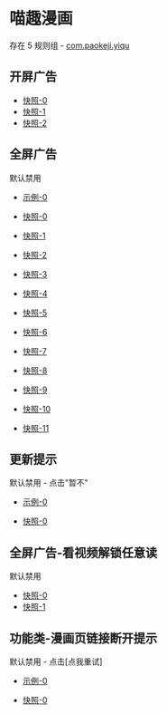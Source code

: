 # 喵趣漫画

存在 5 规则组 - [com.paokeji.yiqu](/src/apps/com.paokeji.yiqu.ts)

## 开屏广告

- [快照-0](https://i.gkd.li/i/14753912)
- [快照-1](https://i.gkd.li/i/14031922)
- [快照-2](https://i.gkd.li/i/14322264)

## 全屏广告

默认禁用

- [示例-0](https://m.gkd.li/57941037/6f12fd12-b956-474a-834c-8ebba00efbff)

- [快照-0](https://i.gkd.li/i/14362119)
- [快照-1](https://i.gkd.li/i/13830354)
- [快照-2](https://i.gkd.li/i/13842716)
- [快照-3](https://i.gkd.li/i/13842966)
- [快照-4](https://i.gkd.li/i/13810150)
- [快照-5](https://i.gkd.li/i/13830798)
- [快照-6](https://i.gkd.li/i/13809578)
- [快照-7](https://i.gkd.li/i/13809737)
- [快照-8](https://i.gkd.li/i/14717730)
- [快照-9](https://i.gkd.li/i/13829312)
- [快照-10](https://i.gkd.li/i/14584695)
- [快照-11](https://i.gkd.li/i/14340200)

## 更新提示

默认禁用 - 点击"暂不"

- [示例-0](https://m.gkd.li/57941037/2ce54292-bfc6-41c6-b2e5-e7d8302fc522)

- [快照-0](https://i.gkd.li/i/14140265)

## 全屏广告-看视频解锁任意读

默认禁用

- [快照-0](https://i.gkd.li/i/14584512)
- [快照-1](https://i.gkd.li/i/14584512)

## 功能类-漫画页链接断开提示

默认禁用 - 点击[点我重试]

- [示例-0](https://m.gkd.li/57941037/d71c73bb-289f-4205-a253-fcd8bd32f196)

- [快照-0](https://i.gkd.li/i/14572053)
